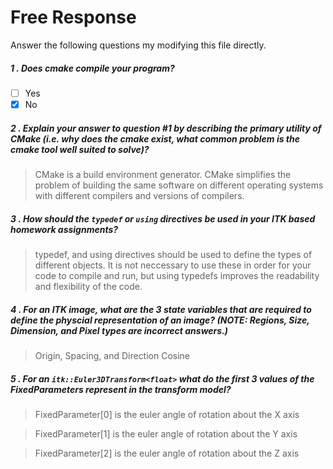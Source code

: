 # Free Response

Answer the following questions my modifying this file directly.

##### 1 . Does cmake compile your program?

 - [ ] Yes
 - [x] No

##### 2 . Explain your answer to question #1 by describing the primary utility of CMake (i.e. why does the cmake exist, what common problem is the cmake tool well suited to solve)?

 > CMake is a build environment generator. CMake simplifies the problem of building the same software on different operating systems with different compilers and versions of compilers.

##### 3 . How should the `typedef` or `using` directives be used in your ITK based homework assignments?

 > typedef, and using directives should be used to define the types of different objects. It is not neccessary to use these in order for your code to compile and run, but using typedefs improves the readability and flexibility of the code.

##### 4 . For an ITK image, what are the 3 state variables that are required to define the physcial representation of an image? (NOTE: Regions, Size, Dimension, and Pixel types are incorrect answers.)

 > Origin, Spacing, and Direction Cosine
 
##### 5 . For an `itk::Euler3DTransform<float>` what do the first 3 values of the FixedParameters represent in the transform model?

 > FixedParameter[0] is the euler angle of rotation about the X axis
 
 > FixedParameter[1] is the euler angle of rotation about the Y axis
 
 > FixedParameter[2] is the euler angle of rotation about the Z axis
 
